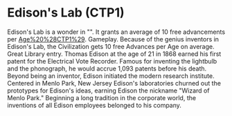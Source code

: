 # Edison's Lab (CTP1)

Edison's Lab is a wonder in "". It grants an average of 10 free advancements per [Age%20%28CTP1%29](Age).
Gameplay.
Because of the genius inventors in Edison's Lab, the Civilization gets 10 free Advances per Age on average. 
Great Library entry.
Thomas Edison at the age of 21 in 1868 earned his first patent for the Electrical Vote Recorder. Famous for inventing the lightbulb and the phonograph, he would accrue 1,093 patents before his death. Beyond being an inventor, Edison initiated the modern research institute. Centered in Menlo Park, New Jersey Edison's laboratories churned out the prototypes for Edison's ideas, earning Edison the nickname "Wizard of Menlo Park." Beginning a long tradition in the corporate world, the inventions of all Edison employees belonged to his company.